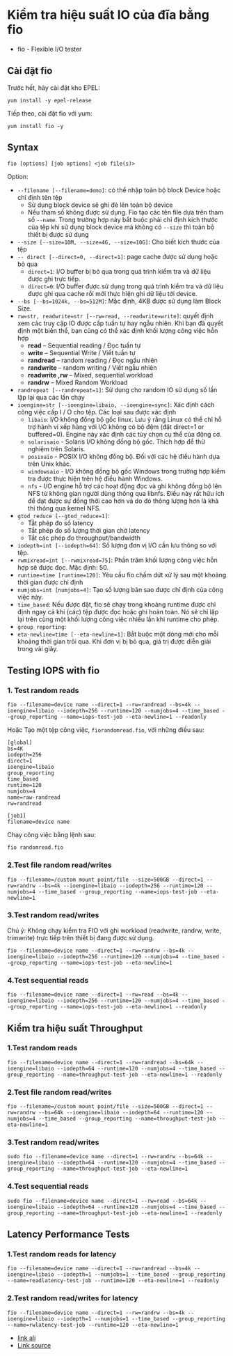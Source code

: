 # Kiểm tra hiệu suất IO của đĩa bằng fio
* fio - Flexible I/O tester


## Cài đặt fio

Trước hết, hãy cài đặt kho EPEL:
```
yum install -y epel-release
```
Tiếp theo, cài đặt fio với yum:
```
yum install fio -y
```

## Syntax
```
fio [options] [job options] <job file(s)>
```
Option:
* `--filename [--filename=demo]`: có thể nhập toàn bộ block Device hoặc chỉ định tên tệp
    * Sử dụng block device sẽ ghi đè lên toàn bộ device
    * Nếu tham số không được sử dụng. Fio tạo các tên file dựa trên tham số `--name`. Trong trường hợp này bắt buộc phải chỉ định kích thước  của tệp khi sử dụng block device mà không có `--size` thì toàn bộ thiết bị được sử dụng
* `--size [--size=10M, --size=4G, --size=10G]`: Cho biết kích thước của tệp
* `-- direct [--direct=0, --direct=1]`: page cache được sử dụng hoặc bỏ qua
    * `direct=1`: I/O buffer bị bỏ qua trong quá trình kiểm tra và dữ liệu được ghi trực tiếp.
    * `direct=0`: I/O buffer được sử dụng trong quá trình kiểm tra và dữ liệu được ghi qua cache rồi mới thực hiện ghi dữ liệu tới device.
* `--bs [--bs=1024k, --bs=512M]`: Mặc định, 4KB được sử dụng làm Block Size.
* `rw=str, readwrite=str [--rw=read, --readwrite=write]`: quyết định xem các truy cập IO được cấp tuần tự hay ngẫu nhiên. Khi bạn đã quyết định một biến thể, bạn cũng có thể xác định khối lượng công việc hỗn hợp
    * **read** – Sequential reading / Đọc tuần tự
    * **write** – Sequential Write / Viết tuần tự
    * **randread** – random reading / Đọc ngầu nhiên
    * **randwrite** – random writing / Viết ngẫu nhiên
    * **readwrite ,rw** – Mixed, sequential workload
    * **randrw** – Mixed Random Workload
* `randrepeat [--randrepeat=1]`: Sử dụng cho random IO sử dụng số lần lặp lại qua các lần chạy
* `ioengine=str [--ioengine=libaio, --ioengine=sync]`: Xác định cách công việc cấp I / O cho tệp. Các loại sau được xác định
    * `libaio`: I/O không đồng bộ gốc linux. Lưu ý rằng Linux có thể chỉ hỗ trợ hành vi xếp hàng với I/O không có bộ đệm (đặt direct=1 or buffered=0). Engine này xác định các tùy chọn cụ thể của động cơ.
    * `solarisaio` - Solaris I/O không đồng bộ gốc. Thích hợp để thử nghiệm trên Solaris.
    * `posixaio` - POSIX I/O không đồng bộ. Đối với các hệ điều hành dựa trên Unix khác.
    * `windowsaio` - I/O không đồng bộ gốc Windows trong trường hợp kiểm tra được thực hiện trên hệ điều hành Windows.
    * `nfs` - I/O engine hỗ trợ các hoạt động đọc và ghi không đồng bộ lên NFS từ không gian người dùng thông qua libnfs. Điều này rất hữu ích để đạt được sự đồng thời cao hơn và do đó thông lượng hơn là khả thi thông qua kernel NFS.
* `gtod_reduce [--gtod_reduce=1]`: 
    * Tắt phép đo số latency
    * Tắt phép đo số lượng thời gian chờ latency
    * Tắt các phép đo throughput/bandwidth
* `iodepth=int [--iodepth=64]`: Số lượng đơn vị I/O cần lưu thông so với tệp.
* `rwmixread=int [--rwmixread=75]`: Phần trăm khối lượng công việc hỗn hợp sẽ được đọc. Mặc định: 50.
* `runtime=time [runtime=120]`: Yêu cầu fio chấm dứt xử lý sau một khoảng thời gian được chỉ định
* `numjobs=int [numjobs=4]`: Tạo số lượng bản sao được chỉ định của công việc này.
* `time_based`: Nếu được đặt, fio sẽ chạy trong khoảng runtime được chỉ định ngay cả khi (các) tệp được đọc hoặc ghi hoàn toàn. Nó sẽ chỉ lặp lại trên cùng một khối lượng công việc nhiều lần khi runtime cho phép.
* `group_reporting`: 
* `eta-newline=time [--eta-newline=1]`: Bắt buộc một dòng mới cho mỗi khoảng thời gian trôi qua. Khi đơn vị bị bỏ qua, giá trị được diễn giải trong vài giây.
## Testing IOPS with fio
### 1. Test random reads
```
fio --filename=device name --direct=1 --rw=randread --bs=4k --ioengine=libaio --iodepth=256 --runtime=120 --numjobs=4 --time_based --group_reporting --name=iops-test-job --eta-newline=1 --readonly
```

Hoặc Tạo một tệp công việc, `fiorandomread.fio`, với những điều sau:
```
[global]
bs=4K
iodepth=256
direct=1
ioengine=libaio
group_reporting
time_based
runtime=120
numjobs=4
name=raw-randread
rw=randread
							
[job1]
filename=device name
```
Chạy công việc bằng lệnh sau:
```
fio randomread.fio
```
### 2.Test file random read/writes
```
fio --filename=/custom mount point/file --size=500GB --direct=1 --rw=randrw --bs=4k --ioengine=libaio --iodepth=256 --runtime=120 --numjobs=4 --time_based --group_reporting --name=iops-test-job --eta-newline=1
```
### 3.Test random read/writes
Chú ý: Không chạy kiểm tra FIO với ghi workload (readwrite, randrw, write, trimwrite) trực tiếp trên thiết bị đang được sử dụng.
```
fio --filename=device name --direct=1 --rw=randrw --bs=4k --ioengine=libaio --iodepth=256 --runtime=120 --numjobs=4 --time_based --group_reporting --name=iops-test-job --eta-newline=1
```
### 4.Test sequential reads

```
fio --filename=device name --direct=1 --rw=read --bs=4k --ioengine=libaio --iodepth=256 --runtime=120 --numjobs=4 --time_based --group_reporting --name=iops-test-job --eta-newline=1 --readonly
```

## Kiểm tra hiệu suất Throughput 
### 1.Test random reads

```
fio --filename=device name --direct=1 --rw=randread --bs=64k --ioengine=libaio --iodepth=64 --runtime=120 --numjobs=4 --time_based --group_reporting --name=throughput-test-job --eta-newline=1 --readonly
```
### 2.Test file random read/writes

```
fio --filename=/custom mount point/file --size=500GB --direct=1 --rw=randrw --bs=64k --ioengine=libaio --iodepth=64 --runtime=120 --numjobs=4 --time_based --group_reporting --name=throughput-test-job --eta-newline=1 
```
### 3.Test random read/writes

```
sudo fio --filename=device name --direct=1 --rw=randrw --bs=64k --ioengine=libaio --iodepth=64 --runtime=120 --numjobs=4 --time_based --group_reporting --name=throughput-test-job --eta-newline=1
```
### 4.Test sequential reads

```
sudo fio --filename=device name --direct=1 --rw=read --bs=64k --ioengine=libaio --iodepth=64 --runtime=120 --numjobs=4 --time_based --group_reporting --name=throughput-test-job --eta-newline=1 --readonly
```
## Latency Performance Tests

### 1.Test random reads for latency

```
fio --filename=device name --direct=1 --rw=randread --bs=4k --ioengine=libaio --iodepth=1 --numjobs=1 --time_based --group_reporting --name=readlatency-test-job --runtime=120 --eta-newline=1 --readonly
```
### 2.Test random read/writes for latency
```
fio --filename=device name --direct=1 --rw=randrw --bs=4k --ioengine=libaio --iodepth=1 --numjobs=1 --time_based --group_reporting --name=rwlatency-test-job --runtime=120 --eta-newline=1
```


* [link ali](https://www.alibabacloud.com/blog/how-to-use-fio-to-test-the-io-performance-of-ecs-local-ssd-and-essd-part-1_597783)
* [Link source](https://fio.readthedocs.io/en/latest/fio_doc.html)


